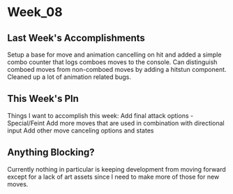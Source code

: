 Week_08
=======

## Last Week's Accomplishments

Setup a base for move and animation cancelling on hit and added a simple combo counter
that logs comboes moves to the console. Can distinguish comboed moves from non-comboed moves
by adding a hitstun component. Cleaned up a lot of animation related bugs.

## This Week's Pln

Things I want to accomplish this week:
	Add final attack options - Special/Feint
	Add more moves that are used in combination with directional input
	Add other move canceling options and states

## Anything Blocking?

Currently nothing in particular is keeping development from moving forward except for a lack
of art assets since I need to make more of those for new moves.